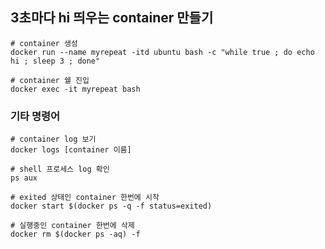 ## 3초마다 hi 띄우는 container 만들기
```
# container 생성
docker run --name myrepeat -itd ubuntu bash -c "while true ; do echo hi ; sleep 3 ; done"
```

```
# container 쉘 진입
docker exec -it myrepeat bash
```

### 기타 명령어 
```
# container log 보기
docker logs [container 이름]

# shell 프로세스 log 확인
ps aux

# exited 상태인 container 한번에 시작
docker start $(docker ps -q -f status=exited)

# 실행중인 container 한번에 삭제
docker rm $(docker ps -aq) -f
```
